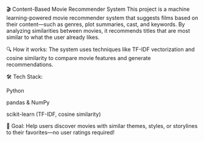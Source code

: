🎬 Content-Based Movie Recommender System This project is a machine learning-powered movie recommender system that suggests films based on their content—such as genres, plot summaries, cast, and keywords. By analyzing similarities between movies, it recommends titles that are most similar to what the user already likes.

🔍 How it works: The system uses techniques like TF-IDF vectorization and cosine similarity to compare movie features and generate recommendations.

🛠️ Tech Stack:

Python

pandas & NumPy

scikit-learn (TF-IDF, cosine similarity)

🎯 Goal: Help users discover movies with similar themes, styles, or storylines to their favorites—no user ratings required!
